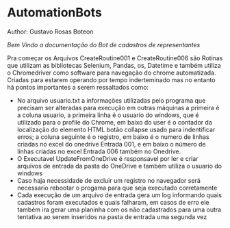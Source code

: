 # AutomationBots
Author: Gustavo Rosas Boteon

*Bem Vindo a documentação do Bot de cadastros de representantes*

Pra começar os Arquivos CreateRoutine001 e CreateRoutine006 são Rotinas que utilizam as bibliotecas Selenium, Pandas, os, Datetime e também utiliza o Chromedriver como software para navegação do chrome automatizada.
Criadas para estarem operando por tempo inderteminado mas no entanto há pontos importantes a serem ressaltados como:
 - No arquivo usuario.txt a informações utilizadas pelo programa que precisam ser alteradas para execução em     outras máquinas a primeira é a coluna usuario, a primeira linha é o usuario do windows, que é utilizado para o profile do Chrome, em baixo do user é o contador da localização do elemento HTML botão collapse usado para indentificar erros; a coluna seguinte é o registro, em baixo é o numero de linhas criadas no excel do onedrive Entrada 001, e em baixo o número de linhas criadas no excel Entrada 006 também no Onedrive.
 - O Executavel UpdateFromOneDrive é responsavel por ler e criar arquivos de entrada da pasta do OneDrive e também utiliza o usuario do windows
 - Caso haja necessidade de excluir um registro no navegador será necessario rebootar o progama para que seja executado corretamente
 - Cada execução de um arquivo de entrada gera um log informando quais cadastros foram executados e quais falharam, em casos de erro ele também ira gerar uma planinha com os não cadastrados para uma outra tentativa ao serem inseridos na pasta de entrada uma segunda vez